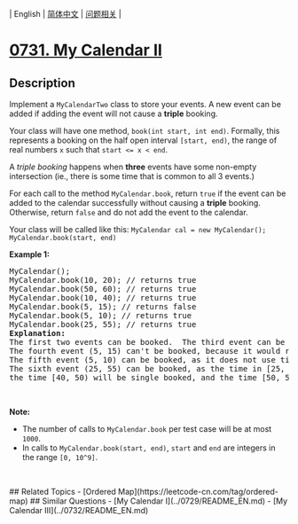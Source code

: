 
| English | [简体中文](README.md) | [问题相关](QUESTION.md) |
# [0731. My Calendar II](https://leetcode-cn.com/problems/my-calendar-ii/)
## Description
<p>Implement a <code>MyCalendarTwo</code> class to store your events. A new event can be added if adding the event will not cause a <b>triple</b> booking.</p>

<p>Your class will have one method, <code>book(int start, int end)</code>. Formally, this represents a booking on the half open interval <code>[start, end)</code>, the range of real numbers <code>x</code> such that <code>start &lt;= x &lt; end</code>.</p>

<p>A <i>triple booking</i> happens when <b>three</b> events have some non-empty intersection (ie., there is some time that is common to all 3 events.)</p>

<p>For each call to the method <code>MyCalendar.book</code>, return <code>true</code> if the event can be added to the calendar successfully without causing a <b>triple</b> booking. Otherwise, return <code>false</code> and do not add the event to the calendar.</p>
Your class will be called like this: <code>MyCalendar cal = new MyCalendar();</code> <code>MyCalendar.book(start, end)</code>

<p><b>Example 1:</b></p>

<pre>
MyCalendar();
MyCalendar.book(10, 20); // returns true
MyCalendar.book(50, 60); // returns true
MyCalendar.book(10, 40); // returns true
MyCalendar.book(5, 15); // returns false
MyCalendar.book(5, 10); // returns true
MyCalendar.book(25, 55); // returns true
<b>Explanation:</b> 
The first two events can be booked.  The third event can be double booked.
The fourth event (5, 15) can&#39;t be booked, because it would result in a triple booking.
The fifth event (5, 10) can be booked, as it does not use time 10 which is already double booked.
The sixth event (25, 55) can be booked, as the time in [25, 40) will be double booked with the third event;
the time [40, 50) will be single booked, and the time [50, 55) will be double booked with the second event.
</pre>

<p>&nbsp;</p>

<p><b>Note:</b></p>

<ul>
	<li>The number of calls to <code>MyCalendar.book</code> per test case will be at most <code>1000</code>.</li>
	<li>In calls to <code>MyCalendar.book(start, end)</code>, <code>start</code> and <code>end</code> are integers in the range <code>[0, 10^9]</code>.</li>
</ul>

<p>&nbsp;</p>
## Related Topics
- [Ordered Map](https://leetcode-cn.com/tag/ordered-map)
## Similar Questions
- [My Calendar I](../0729/README_EN.md)
- [My Calendar III](../0732/README_EN.md)
